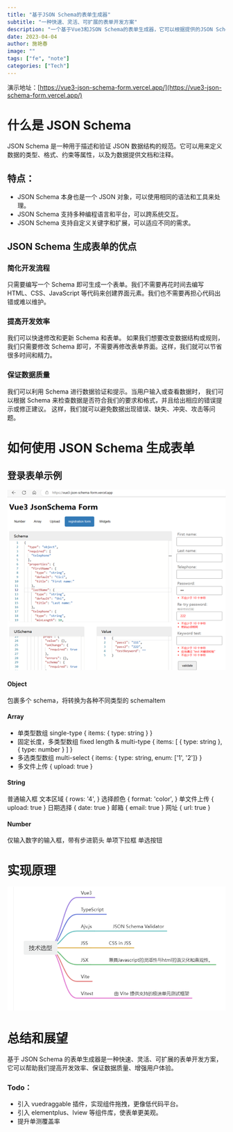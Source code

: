 ```yaml
---
title: "基于JSON Schema的表单生成器"
subtitle: "一种快速、灵活、可扩展的表单开发方案"
description: "一个基于Vue3和JSON Schema的表单生成器，它可以根据提供的JSON Schema来生成对应的表单，支持自定义组件、自定义错误信息配置和验证规则。"
date: 2023-04-04
author: 施艳春
image: ""
tags: ["fe", "note"]
categories: ["Tech"]
---
```


演示地址：[https://vue3-json-schema-form.vercel.app/](https://vue3-json-schema-form.vercel.app/)

# 什么是 JSON Schema
JSON Schema 是一种用于描述和验证 JSON 数据结构的规范。它可以用来定义数据的类型、格式、约束等属性，以及为数据提供文档和注释。

## 特点：

- JSON Schema 本身也是一个 JSON 对象，可以使用相同的语法和工具来处理。
- JSON Schema 支持多种编程语言和平台，可以跨系统交互。
- JSON Schema 支持自定义关键字和扩展，可以适应不同的需求。

## JSON Schema 生成表单的优点

### 简化开发流程

只需要编写一个 Schema 即可生成一个表单。我们不需要再花时间去编写 HTML、CSS、JavaScript 等代码来创建界面元素。我们也不需要再担心代码出错或难以维护。

### 提高开发效率

我们可以快速修改和更新 Schema 和表单。 如果我们想要改变数据结构或规则，我们只需要修改 Schema 即可，不需要再修改表单界面。这样，我们就可以节省很多时间和精力。

### 保证数据质量

我们可以利用 Schema 进行数据验证和提示。当用户输入或查看数据时， 我们可以根据 Schema 来检查数据是否符合我们的要求和格式，并且给出相应的错误提示或修正建议。 这样，我们就可以避免数据出现错误、缺失、冲突、攻击等问题。

# 如何使用 JSON Schema 生成表单

## 登录表单示例

![](/img/2023-04-04-vue3-json-schema-form/register.png)

#### Object

包裹多个 schema，将转换为各种不同类型的 schemaItem

#### Array

- 单类型数组 single-type { items: { type: string } }
- 固定长度，多类型数组 fixed length & multi-type { items: [ { type: string }, { type: number } ] }
- 多选类型数组 multi-select { items: { type: string, enum: ['1', '2']} }
- 多文件上传 { upload: true }

#### String

普通输入框
文本区域 { rows: '4', }
选择颜色 { format: 'color', }
单文件上传 { upload: true }
日期选择 { date: true }
邮箱 { email: true }
网址 { url: true }

#### Number

仅输入数字的输入框，带有步进箭头 单项下拉框 单选按钮

# 实现原理

![](/img/2023-04-04-vue3-json-schema-form/realization.png)

# 总结和展望

基于 JSON Schema 的表单生成器是一种快速、灵活、可扩展的表单开发方案，它可以帮助我们提高开发效率、保证数据质量、增强用户体验。

### Todo：

- 引入 vuedraggable 插件，实现组件拖拽，更像低代码平台。
- 引入 elementplus、Iview 等组件库，使表单更美观。
- 提升单测覆盖率
